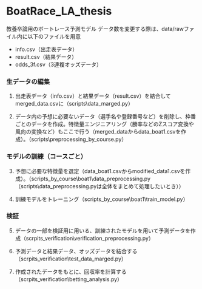 # BoatRace_LA_thesis
教養卒論用のボートレース予測モデル
データ数を変更する際は、data/rawファイル内に以下のファイルを用意
- info.csv（出走表データ）
- result.csv（結果データ）
- odds_3f.csv（3連複オッズデータ）



### 生データの編集
1. 出走表データ（info.csv）と結果データ（result.csv）を結合してmerged_data.csvに（scripts\data_marged.py）

2. データ内の予想に必要ないデータ（選手名や登録番号など）を削除し、枠番ごとのデータを作成。特徴量エンジニアリング（勝率などのZスコア変換や風向の変換など）もここで行う（merged_dataからdata_boat1.csvを作成）。（scripts\preprocessing_by_course.py）


### モデルの訓練（コースごと）
<!-- 以下は現在コースごとだが、関数化してまとめる予定 -->
3. 予想に必要な特徴量を選定（data_boat1.csvからmodified_data1.csvを作成）。（scripts_by_course\boat1\data_preprocessing.py（scripts\data_preprocessing.pyは全体をまとめて処理したいとき））

4. 訓練モデルをトレーニング（scripts_by_course\boat1\train_model.py）


### 検証
5. データの一部を検証用に用いる、訓練されたモデルを用いて予測データを作成（scrpits_verification\verification_preprocessing.py）

6. 予測データと結果データ、オッズデータを結合する（scrpits_verification\test_data_marged.py）

7. 作成されたデータをもとに、回収率を計算する（scrpits_verification\betting_analysis.py）

